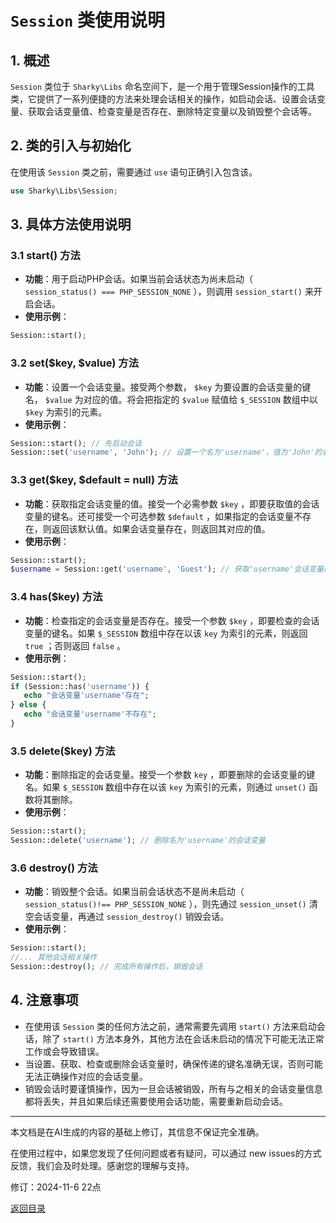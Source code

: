 # `Session` 类使用说明

## 1. 概述

 `Session` 类位于 `Sharky\Libs` 命名空间下，是一个用于管理Session操作的工具类，它提供了一系列便捷的方法来处理会话相关的操作，如启动会话、设置会话变量、获取会话变量值、检查变量是否存在、删除特定变量以及销毁整个会话等。

## 2. 类的引入与初始化

在使用该 `Session` 类之前，需要通过 `use` 语句正确引入包含该。

 ``` php
use Sharky\Libs\Session;
 ```

## 3. 具体方法使用说明

### 3.1 start() 方法

- **功能**：用于启动PHP会话。如果当前会话状态为尚未启动（ `session_status() === PHP_SESSION_NONE` ），则调用 `session_start()` 来开启会话。
- **使用示例**：

 ``` php
Session::start();
 ```

### 3.2 set($key, $value) 方法

- **功能**：设置一个会话变量。接受两个参数， `$key` 为要设置的会话变量的键名， `$value` 为对应的值。将会把指定的 `$value` 赋值给 `$_SESSION` 数组中以 `$key` 为索引的元素。
- **使用示例**：

 ``` php
Session::start(); // 先启动会话
Session::set('username', 'John'); // 设置一个名为'username'，值为'John'的会话变量
 ```

### 3.3 get($key, $default = null) 方法

- **功能**：获取指定会话变量的值。接受一个必需参数 `$key` ，即要获取值的会话变量的键名。还可接受一个可选参数 `$default` ，如果指定的会话变量不存在，则返回该默认值。如果会话变量存在，则返回其对应的值。
- **使用示例**：

 ``` php
Session::start();
$username = Session::get('username', 'Guest'); // 获取'username'会话变量的值，如果不存在则返回'Guest'
 ```

### 3.4 has($key) 方法

- **功能**：检查指定的会话变量是否存在。接受一个参数 `$key` ，即要检查的会话变量的键名。如果 `$_SESSION` 数组中存在以该 `key` 为索引的元素，则返回 `true` ；否则返回 `false` 。
- **使用示例**：

 ``` php
Session::start();
if (Session::has('username')) {
    echo "会话变量'username'存在";
} else {
    echo "会话变量'username'不存在";
}
 ```

### 3.5 delete($key) 方法

- **功能**：删除指定的会话变量。接受一个参数 `key` ，即要删除的会话变量的键名。如果 `$_SESSION` 数组中存在以该 `key` 为索引的元素，则通过 `unset()` 函数将其删除。
- **使用示例**：

 ``` php
Session::start();
Session::delete('username'); // 删除名为'username'的会话变量
 ```

### 3.6 destroy() 方法

- **功能**：销毁整个会话。如果当前会话状态不是尚未启动（ `session_status()!== PHP_SESSION_NONE` ），则先通过 `session_unset()` 清空会话变量，再通过 `session_destroy()` 销毁会话。
- **使用示例**：

 ``` php
Session::start();
//... 其他会话相关操作
Session::destroy(); // 完成所有操作后，销毁会话
 ```

## 4. 注意事项

- 在使用该 `Session` 类的任何方法之前，通常需要先调用 `start()` 方法来启动会话，除了 `start()` 方法本身外，其他方法在会话未启动的情况下可能无法正常工作或会导致错误。
- 当设置、获取、检查或删除会话变量时，确保传递的键名准确无误，否则可能无法正确操作对应的会话变量。
- 销毁会话时要谨慎操作，因为一旦会话被销毁，所有与之相关的会话变量信息都将丢失，并且如果后续还需要使用会话功能，需要重新启动会话。

---

本文档是在AI生成的内容的基础上修订，其信息不保证完全准确。

在使用过程中，如果您发现了任何问题或者有疑问，可以通过 new issues的方式反馈，我们会及时处理。感谢您的理解与支持。

修订：2024-11-6 22点

[返回目录](/SharkyPHP.md)

